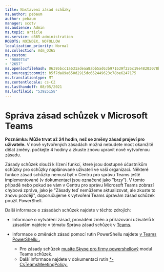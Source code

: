 ```yaml
---
title: Nastavení zásad schůzky
ms.author: pebaum
author: pebaum
manager: scotv
ms.audience: Admin
ms.topic: article
ms.service: o365-administration
ROBOTS: NOINDEX, NOFOLLOW
localization_priority: Normal
ms.collection: Adm_O365
ms.custom:
- "9000734"
- "2657"
ms.openlocfilehash: 06395bcc1a631adeaa8abb5ad63b971639f226c19e48203078ba1097d43a50f8
ms.sourcegitcommit: b5f7da89a650d2915dc652449623c78be6247175
ms.translationtype: MT
ms.contentlocale: cs-CZ
ms.lasthandoff: 08/05/2021
ms.locfileid: "53925158"
---
```

# <a name="manage-meeting-policies-in-microsoft-teams"></a>Správa zásad schůzek v Microsoft Teams

**Poznámka: Může trvat až 24 hodin, než se změny zásad projeví pro uživatele.** V nově vytvořených zásadách možná nebudete moct okamžitě dělat změny. počkejte 4 hodiny a zkuste znovu upravit nově vytvořenou zásadu.

Zásady schůzek slouží k řízení funkcí, které jsou dostupné účastníkům schůzky pro schůzky naplánované uživateli ve vaší organizaci. Některé funkce zásad schůzky nemusí být v Centru pro správu Teams ještě implementované (v dokumentaci jsou označené jako "brzy"). V tomto případě nebo pokud se vám v Centru pro správu Microsoft Teams zobrazí chybová zpráva, jako je "Zásady teď nemůžeme aktualizovat, ale zkuste to znovu později", doporučujeme k vytvoření Teams úpravám zásad schůzek použít PowerShell. 

Další informace o zásadách schůzek najdete v těchto zdrojích:

- Informace o vytváření zásad, provádění změn a přiřazování uživatelů k zásadám najdete v tématu Správa zásad schůzek v [Teams](https://docs.microsoft.com/microsoftteams/meeting-policies-in-teams).

- Informace o změnách zásad pomocí rutin PowerShellu najdete [v Teams PowerShellu .](https://docs.microsoft.com/microsoftteams/teams-powershell-overview) 
    - Pro zásady schůzek [musíte Skype pro firmy powershellový](https://docs.microsoft.com/skypeforbusiness/set-up-your-computer-for-windows-powershell/download-and-install-the-skype-for-business-online-connector) modul Teams schůzek. 
    - Další informace najdete v dokumentaci rutin [*-CsTeamsMeetingPolicy.](https://docs.microsoft.com/search/?search=CsTeamsMeetingPolicy&view=skype-ps)

